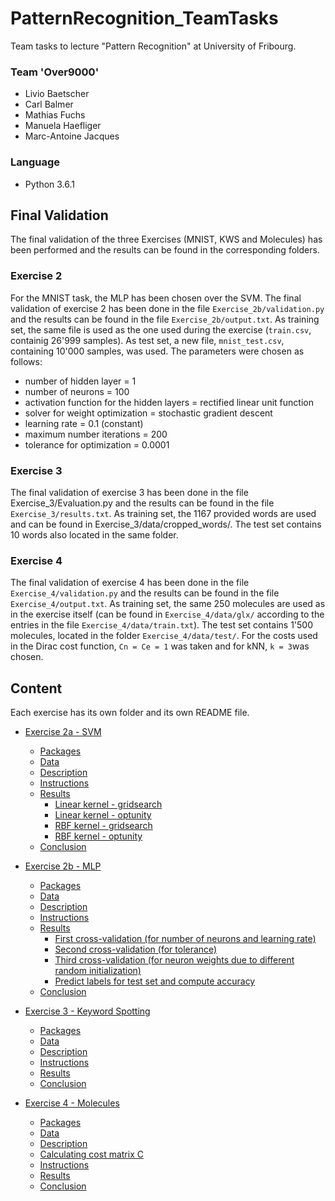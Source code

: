 # PatternRecognition_TeamTasks

Team tasks to lecture "Pattern Recognition" at University of Fribourg.

### Team 'Over9000'
- Livio Baetscher
- Carl Balmer
- Mathias Fuchs
- Manuela Haefliger
- Marc-Antoine Jacques

### Language
- Python 3.6.1

## Final Validation

The final validation of the three Exercises (MNIST, KWS and Molecules) has been performed and the results can be found in the corresponding folders.

### Exercise 2

For the MNIST task, the MLP has been chosen over the SVM. The final validation of exercise 2 has been done in the file `Exercise_2b/validation.py` and the results can be found in the file `Exercise_2b/output.txt`. As training set, the same file is used as the one used during the exercise (`train.csv`, containig 26'999 samples). As test set, a new file, `mnist_test.csv`, containing 10'000 samples, was used. The parameters were chosen as follows:
- number of hidden layer = 1
- number of neurons = 100
- activation function for the hidden layers = rectified linear unit function
- solver for weight optimization = stochastic gradient descent
- learning rate = 0.1 (constant)
- maximum number iterations = 200
- tolerance for optimization = 0.0001

### Exercise 3

The final validation of exercise 3 has been done in the file Exercise_3/Evaluation.py and the results can be found in the file `Exercise_3/results.txt`. As training set, the 1167 provided words are used and can be found in Exercise_3/data/cropped_words/. The test set contains 10 words also located in the same folder.

### Exercise 4

The final validation of exercise 4 has been done in the file `Exercise_4/validation.py` and the results can be found in the file `Exercise_4/output.txt`. As training set, the same 250 molecules are used as in the exercise itself (can be found in `Exercise_4/data/glx/` according to the entries in the file `Exercise_4/data/train.txt`). The test set contains 1'500 molecules, located in the folder `Exercise_4/data/test/`. For the costs used in the Dirac cost function, `Cn = Ce = 1` was taken and for kNN, `k = 3`was chosen.

## Content

Each exercise has its own folder and its own README file.

* [Exercise 2a - SVM](Exercise_2a)
    * [Packages](Exercise_2a#packages)
    * [Data](Exercise_2a#data)
    * [Description](Exercise_2a#description)
    * [Instructions](Exercise_2a#instructions)
    * [Results](Exercise_2a#results)
        * [Linear kernel - gridsearch](Exercise_2a#linear-kernel---gridsearch)
        * [Linear kernel - optunity](Exercise_2a#linear-kernel---optunity)
        * [RBF kernel - gridsearch](Exercise_2a#rbf-kernel---gridsearch)
        * [RBF kernel - optunity](Exercise_2a#rbf-kernel---optunity)
    * [Conclusion](Exercise_2a#conclusion)

* [Exercise 2b - MLP](Exercise_2b)
    * [Packages](Exercise_2b#packages)
    * [Data](Exercise_2b#data)
    * [Description](Exercise_2b#description)
    * [Instructions](Exercise_2b#instructions)
    * [Results](Exercise_2b#results)
        * [First cross-validation (for number of neurons and learning rate)](Exercise_2b#first-cross-validation-for-number-of-neurons-and-learning-rate)
        * [Second cross-validation (for tolerance)](Exercise_2b#second-cross-validation-for-tolerance)
        * [Third cross-validation (for neuron weights due to different random initialization)](Exercise_2b#third-cross-validation-for-neuron-weights-due-to-different-random-initialization)
        * [Predict labels for test set and compute accuracy](Exercise_2b#predict-labels-for-test-set-and-compute-accuracy)
    * [Conclusion](Exercise_2b#conclusion)

* [Exercise 3 - Keyword Spotting](Exercise_3)
    * [Packages](Exercise_3#packages)
    * [Data](Exercise_3#data)
    * [Description](Exercise_3#description)
    * [Instructions](Exercise_3#instructions)
    * [Results](Exercise_3#results)
    * [Conclusion](Exercise_3#conclusion)

* [Exercise 4 - Molecules](Exercise_4)
    * [Packages](Exercise_4#packages)
    * [Data](Exercise_4#data)
    * [Description](Exercise_4#description)
    * [Calculating cost matrix C](Exercise_4#calculating-cost-matrix-c)
    * [Instructions](Exercise_4#instructions)
    * [Results](Exercise_4#results)
    * [Conclusion](Exercise_4#conclusion)
